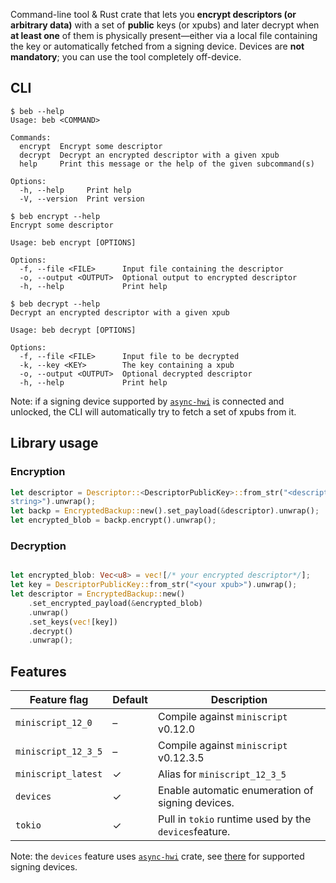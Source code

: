 Command-line tool & Rust crate that lets you **encrypt descriptors (or arbitrary
data)** with a set of **public** keys (or xpubs) and later decrypt when **at least
one** of them is physically present—either via a local file containing the key or
automatically fetched from a signing device.
Devices are **not mandatory**; you can use the tool completely off-device.

## CLI

```
$ beb --help
Usage: beb <COMMAND>

Commands:
  encrypt  Encrypt some descriptor
  decrypt  Decrypt an encrypted descriptor with a given xpub
  help     Print this message or the help of the given subcommand(s)

Options:
  -h, --help     Print help
  -V, --version  Print version
```
```
$ beb encrypt --help
Encrypt some descriptor

Usage: beb encrypt [OPTIONS]

Options:
  -f, --file <FILE>      Input file containing the descriptor
  -o, --output <OUTPUT>  Optional output to encrypted descriptor
  -h, --help             Print help

```
```
$ beb decrypt --help
Decrypt an encrypted descriptor with a given xpub

Usage: beb decrypt [OPTIONS]

Options:
  -f, --file <FILE>      Input file to be decrypted
  -k, --key <KEY>        The key containing a xpub
  -o, --output <OUTPUT>  Optional decrypted descriptor
  -h, --help             Print help

```

Note: if a signing device supported by
[`async-hwi`](https://github.com/wizardsardine/async-hwi) is connected and unlocked,
the CLI will automatically try to fetch a set of xpubs from it.

## Library usage

### Encryption
```rust
let descriptor = Descriptor::<DescriptorPublicKey>::from_str("<descriptor
string>").unwrap();
let backp = EncryptedBackup::new().set_payload(&descriptor).unwrap();
let encrypted_blob = backp.encrypt().unwrap();
```

### Decryption
```rust

let encrypted_blob: Vec<u8> = vec![/* your encrypted descriptor*/];
let key = DescriptorPublicKey::from_str("<your xpub>").unwrap();
let descriptor = EncryptedBackup::new()
    .set_encrypted_payload(&encrypted_blob)
    .unwrap()
    .set_keys(vec![key])
    .decrypt()
    .unwrap();
```

## Features

| Feature flag        | Default | Description                                           |
|---------------------|---------|-------------------------------------------------------|
| `miniscript_12_0`   | –       | Compile against `miniscript` v0.12.0                  |
| `miniscript_12_3_5` | –       | Compile against `miniscript` v0.12.3.5                |
| `miniscript_latest` | ✓       | Alias for `miniscript_12_3_5`                         |
| `devices`           | ✓       | Enable automatic enumeration of signing devices.      |
| `tokio`             | ✓       | Pull in `tokio` runtime used by the `devices`feature. |


Note: the `devices` feature uses
[`async-hwi`](https://github.com/wizardsardine/async-hwi) crate, see
[there](https://github.com/wizardsardine/async-hwi) for supported signing devices.
